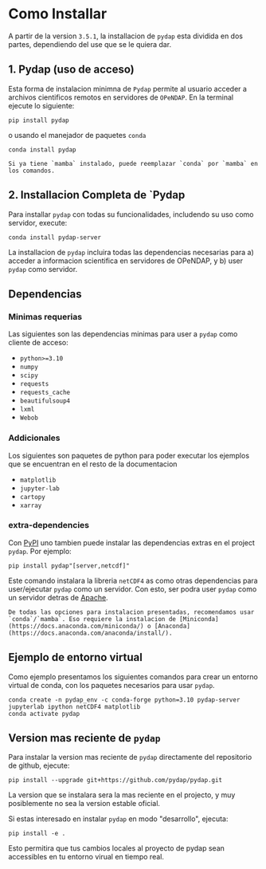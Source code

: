 # Como Installar

A partir de la version `3.5.1`, la installacion de `pydap` esta dividida en  dos partes, dependiendo del use que se le quiera dar.
## 1. Pydap (uso de acceso)
Esta forma de instalacion minimna de `Pydap` permite al usuario acceder  a archivos cientificos remotos en servidores de `OPeNDAP`. En la terminal ejecute lo siguiente:

```shell
pip install pydap
```
o usando el manejador de paquetes `conda`

```shell
conda install pydap
```

```{note}
Si ya tiene `mamba` instalado, puede reemplazar `conda` por `mamba` en los comandos.
```

## 2. Installacion Completa de `Pydap
Para installar `pydap` con todas su funcionalidades, includendo su uso como servidor, execute:

```shell
conda install pydap-server
```
La installacion de `pydap` incluira todas las dependencias necesarias para a) acceder a informacion scientifica en servidores de OPeNDAP, y b) user `pydap` como servidor.


## Dependencias
### Minimas requerias
Las siguientes son las dependencias minimas para user a `pydap` como cliente de acceso:

- `python>=3.10`
- `numpy`
- `scipy`
- `requests`
- `requests_cache`
- `beautifulsoup4`
- `lxml`
- `Webob`


### Addicionales
Los siguientes son paquetes de python para poder executar los ejemplos que se encuentran en el resto de la documentacion
- `matplotlib`
- `jupyter-lab`
- `cartopy`
- `xarray`


### extra-dependencies
Con [PyPI](https://pypi.org/) uno tambien puede instalar las dependencias extras en el project `pydap`. Por ejemplo:
```shell
pip install pydap"[server,netcdf]"
```

Este comando instalara la libreria `netCDF4` as como otras dependencias para user/ejecutar `pydap` como un servidor. Con esto, ser podra user `pydap` como un servidor detras de [Apache](https://www.apache.org/).

```{note}
De todas las opciones para instalacion presentadas, recomendamos usar `conda`/`mamba`. Eso requiere la instalacion de [Miniconda](https://docs.anaconda.com/miniconda/) o [Anaconda](https://docs.anaconda.com/anaconda/install/).
```

## Ejemplo de entorno virtual

Como ejemplo presentamos los siguientes comandos para crear un entorno virtual de conda, con los paquetes necesarios para usar `pydap`.

```shell
conda create -n pydap_env -c conda-forge python=3.10 pydap-server jupyterlab ipython netCDF4 matplotlib
conda activate pydap
```

## Version mas reciente de `pydap`

Para instalar la version mas reciente de `pydap` directamente del repositorio de github, ejecute:

```shell
pip install --upgrade git+https://github.com/pydap/pydap.git
```
La version que se instalara sera la mas reciente en el projecto, y muy posiblemente no sea la version estable oficial.

Si estas interesado en instalar `pydap` en modo "desarrollo", ejecuta:

```shell
pip install -e .
```

Esto permitira que tus cambios locales al proyecto de pydap sean accessibles en tu entorno virual en tiempo real.
